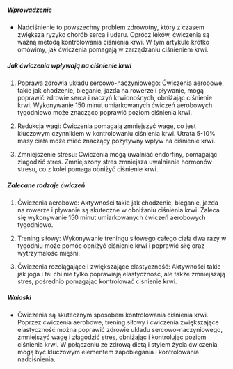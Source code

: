 ##### Wprowadzenie
* Nadciśnienie to powszechny problem zdrowotny, który z czasem zwiększa ryzyko chorób serca i udaru. Oprócz leków, ćwiczenia są ważną metodą kontrolowania ciśnienia krwi. W tym artykule krótko omówimy, jak ćwiczenia pomagają w zarządzaniu ciśnieniem krwi.

##### Jak ćwiczenia wpływają na ciśnienie krwi
1. Poprawa zdrowia układu sercowo-naczyniowego: Ćwiczenia aerobowe, takie jak chodzenie, bieganie, jazda na rowerze i pływanie, mogą poprawić zdrowie serca i naczyń krwionośnych, obniżając ciśnienie krwi. Wykonywanie 150 minut umiarkowanych ćwiczeń aerobowych tygodniowo może znacząco poprawić poziom ciśnienia krwi.

2. Redukcja wagi: Ćwiczenia pomagają zmniejszyć wagę, co jest kluczowym czynnikiem w kontrolowaniu ciśnienia krwi. Utrata 5-10% masy ciała może mieć znaczący pozytywny wpływ na ciśnienie krwi.

3. Zmniejszenie stresu: Ćwiczenia mogą uwalniać endorfiny, pomagając złagodzić stres. Zmniejszony stres zmniejsza uwalnianie hormonów stresu, co z kolei pomaga obniżyć ciśnienie krwi.

##### Zalecane rodzaje ćwiczeń
1. Ćwiczenia aerobowe: Aktywności takie jak chodzenie, bieganie, jazda na rowerze i pływanie są skuteczne w obniżaniu ciśnienia krwi. Zaleca się wykonywanie 150 minut umiarkowanych ćwiczeń aerobowych tygodniowo.

2. Trening siłowy: Wykonywanie treningu siłowego całego ciała dwa razy w tygodniu może pomóc obniżyć ciśnienie krwi i poprawić siłę oraz wytrzymałość mięśni.

3. Ćwiczenia rozciągające i zwiększające elastyczność: Aktywności takie jak joga i tai chi nie tylko poprawiają elastyczność, ale także zmniejszają stres, pośrednio pomagając kontrolować ciśnienie krwi.

##### Wnioski
* Ćwiczenia są skutecznym sposobem kontrolowania ciśnienia krwi. Poprzez ćwiczenia aerobowe, trening siłowy i ćwiczenia zwiększające elastyczność można poprawić zdrowie układu sercowo-naczyniowego, zmniejszyć wagę i złagodzić stres, obniżając i kontrolując poziom ciśnienia krwi. W połączeniu ze zdrową dietą i stylem życia ćwiczenia mogą być kluczowym elementem zapobiegania i kontrolowania nadciśnienia.